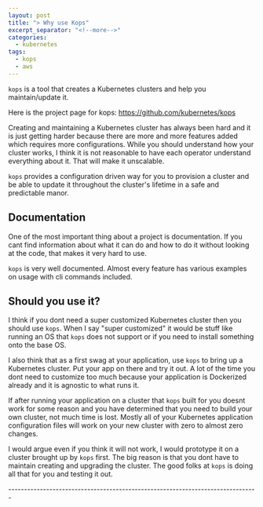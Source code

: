 ```yaml
---
layout: post
title: "> Why use Kops"
excerpt_separator: "<!--more-->"
categories:
  - kubernetes
tags:
  - kops
  - aws
---
```

`kops` is a tool that creates a Kubernetes clusters and help you maintain/update it.

Here is the project page for kops: https://github.com/kubernetes/kops

Creating and maintaining a Kubernetes cluster has always been hard and it is just
getting harder because there are more and more features added which requires more
configurations.  While you should understand how your cluster works,
I think it is not reasonable to have each operator understand everything about it.
That will make it unscalable.

`kops` provides a configuration driven way for you to provision a cluster and
be able to update it throughout the cluster's lifetime in a safe and predictable manor.

## Documentation
One of the most important thing about a project is documentation.  If you cant
find information about what it can do and how to do it without looking at the code,
that makes it very hard to use.  

`kops` is very well documented.  Almost every feature has various examples on usage
with cli commands included.

## Should you use it?

I think if you dont need a super customized Kubernetes cluster then you should use `kops`.  When I say "super customized" it would be stuff like running an OS that `kops` does not support or if you need to install something onto the base OS.

I also think that as a first swag at your application, use `kops` to bring up a Kubernetes cluster.  Put your app on there and try it out.  A lot of the time you dont need to customize too much because your application is Dockerized already and it is agnostic to what runs it.

If after running your application on a cluster that `kops` built for you doesnt work for some reason and you have determined that you need to build your own cluster, not much time is lost.  Mostly all of your Kubernetes application configuration files will work on your new cluster with zero to almost zero changes.

I would argue even if you think it will not work, I would prototype it on a cluster brought up by `kops` first.  The big reason is that you dont have to maintain creating and upgrading the cluster.  The good folks at `kops` is doing all that for you and testing it out.


\-------------------------------------------------------------------------------
